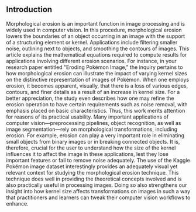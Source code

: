 ## Introduction

  Morphological erosion is an important function in image processing and is widely used in computer vision. In this procedure, morphological erosion lowers the boundaries of an object occurring in an image with the support of a structuring element or kernel. Applications include filtering smaller noise, outlining next to objects, and smoothing the contours of images. This article explains the mathematical equations required to compute results for applications involving different erosion scenarios. For instance, in your research paper entitled "Eroding Pokémon Image," the inquiry pertains to how morphological erosion can illustrate the impact of varying kernel sizes on the distinctive representation of images of Pokémon. When one employs erosion, it becomes apparent, visually, that there is a loss of various edges, contours, and finer details as a result of an increase in kernel size. For a better appreciation, the study even describes how one may refine the erosion operation to have certain requirements such as noise removal, with emphasis placed on basic characteristics.
  Thus, this work merits attention for reasons of its practical usability. Many important applications of computer vision—preprocessing pipelines, object recognition, as well as image segmentation—rely on morphological transformations, including erosion. For example, erosion can play a very important role in eliminating small objects from binary images or in breaking connected objects. It is, therefore, crucial for the user to understand how the size of the kernel influences it to affect the image in these applications, lest they lose important features or fail to remove noise adequately. 
  The use of the Kaggle Pokémon image dataset interestingly provides an adequately visual yet relevant context for studying the morphological erosion technique. This technique does well in providing the theoretical concepts involved and is also practically useful in processing images. Doing so also strengthens our insight into how kernel size affects transformations on images in such a way that practitioners and learners can tweak their computer vision workflows to enhance.
